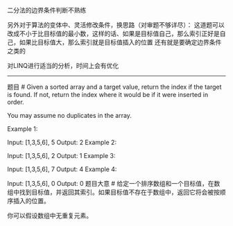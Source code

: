 ﻿二分法的边界条件判断不熟练

另外对于算法的变体中、灵活修改条件，换思路（对审题不够详尽）：
这道题可以改成不小于比目标值的最小数，这样的话、如果是目标值自己，那么索引正好是自己，如果比目标值大，那么索引就是目标值插入的位置
还有就是要确定边界条件之类的

对LINQ进行适当的分析，时间上会有优化

---
题目 #
Given a sorted array and a target value, return the index if the target is found. If not, return the index where it would be if it were inserted in order.

You may assume no duplicates in the array.

Example 1:

Input: [1,3,5,6], 5
Output: 2
Example 2:

Input: [1,3,5,6], 2
Output: 1
Example 3:

Input: [1,3,5,6], 7
Output: 4
Example 4:

Input: [1,3,5,6], 0
Output: 0
题目大意 #
给定一个排序数组和一个目标值，在数组中找到目标值，并返回其索引。如果目标值不存在于数组中，返回它将会被按顺序插入的位置。

你可以假设数组中无重复元素。